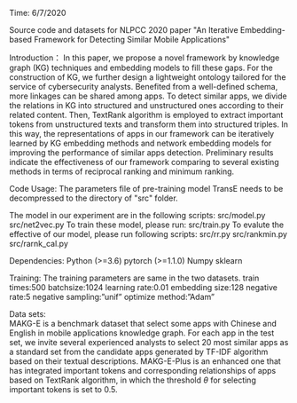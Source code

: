 Time: 6/7/2020 

Source code and datasets for NLPCC 2020 paper "An Iterative Embedding-based Framework for Detecting Similar Mobile Applications"


Introduction：
In this paper, we propose a novel framework by knowledge graph (KG) techniques and embedding models to fill these gaps. For the construction of KG, we further design a lightweight ontology tailored for the service of cybersecurity analysts. Benefited from a well-defined schema, more linkages can be shared among apps.
To detect similar apps, we divide the relations in KG into structured and unstructured ones according to their related content. Then, TextRank algorithm is employed to extract important tokens from unstructured texts and transform them into structured triples. In this way, the representations of apps in our framework can be iteratively learned by KG embedding methods and network embedding models for improving the performance of similar apps detection.
Preliminary results indicate the effectiveness of our framework comparing to several existing methods in terms of reciprocal ranking and minimum ranking. 


Code Usage:
The parameters file of pre-training model TransE needs to be decompressed to the directory of "src" folder.

The model in our experiment are in the following scripts:
src/model.py
src/net2vec.py
To train these model, please run:
src/train.py
To evalute the effective of our model, please run following scripts:
src/rr.py
src/rankmin.py
src/rarnk_cal.py

Dependencies:
Python (>=3.6)
pytorch (>=1.1.0)
Numpy
sklearn

Training:
The training parameters are same in the two datasets.
train times:500
batchsize:1024
learning rate:0.01
embedding size:128
negative rate:5
negative sampling:”unif”
optimize method:”Adam”


Data sets:  
MAKG-E is a benchmark dataset that select some apps with Chinese and English in mobile applications knowledge graph. For each app in the test set, we invite several experienced analysts to select 20 most similar apps as a standard set from the candidate apps generated by TF-IDF algorithm based on their textual descriptions.
MAKG-E-Plus is an enhanced one that has integrated important tokens and corresponding relationships of apps based on TextRank algorithm, in which the threshold $\theta$ for selecting important tokens is set to 0.5.